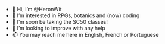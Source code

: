 - 👋 Hi, I’m @HeronWit
- 👀 I’m interested in RPGs, botanics and (now) coding
- 🌱 I’m soon be taking the SC50 classes!
- 💞️ I’m looking to improve with any help
- 📫 You may reach me here in English, French or Portuguese

<!---
HeronWit/HeronWit is a ✨ special ✨ repository because its `README.md` (this file) appears on your GitHub profile.
You can click the Preview link to take a look at your changes.
--->
